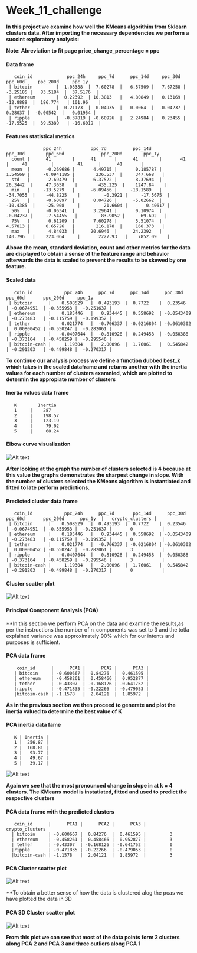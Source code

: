 # Week_11_challenge

**In this project we examine how well the KMeans algorithim from Sklearn clusters data. After importing the necessary dependencies we perform a succint exploratory analysis:**

**Note: Abreviation to fit page price_change_percentage = ppc**



#### Data frame
       coin_id             ppc_24h     ppc_7d      ppc_14d     ppc_30d     ppc_60d     ppc_200d     ppc_1y    
     | bitcoin         |  1.08388  |  7.60278  |   6.57509 |   7.67258 |  -3.25185 |   83.5184  |  37.5176  |
     | ethereum        |  0.22392  | 10.3813   |   4.80849 |   0.13169 | -12.8889  |  186.774   | 101.96    |
     | tether          |  0.21173  |  0.04935  |   0.0064  |  -0.04237 |   0.28037 |  -0.00542  |   0.01954 |
     | ripple          |  -0.37819 | -0.60926  |   2.24984 |   0.23455 | -17.5525  |  39.5389   | -16.6019  |
     
#### Features statistical metrics
                  ppc_24h           ppc_7d          ppc_14d           ppc_30d        ppc_60d              ppc_200d        ppc_1y 
      count |      41        |      41       |      41        |       41       |     41         |         41      |      41       |
      mean  |      -0.269686 |       4.49715 |       0.185787 |        1.54569 |     -0.0941185 |        236.537  |     347.668   |
      std   |       2.69479  |       6.37522 |       8.37694  |       26.3442  |     47.3658    |        435.225  |    1247.84    |
      min   |     -13.5279   |      -6.09456 |     -18.1589   |      -34.7055  |    -44.8225    |         -0.3921 |     -17.5675  |
      25%   |      -0.60897  |       0.04726 |      -5.02662  |      -10.4385  |    -25.908     |         21.6604 |       0.40617 |
      50%   |      -0.06341  |       3.29641 |       0.10974  |       -0.04237 |     -7.54455   |         83.9052 |      69.692   |
      75%   |       0.61209  |       7.60278 |       5.51074  |        4.57813 |      0.65726   |        216.178  |     168.373   |
      max   |       4.84033  |      20.6946  |      24.2392   |      140.796   |    223.064     |       2227.93   |    7852.09    |




**Above the mean, standard deviation, count and other metrics for the data are displayed to obtain a sense of the feature range and behavior
afterwards the data is scaled to prevent the results to be skewed by one feature.**


#### Scaled data
       coin_id            ppc_24h      ppc_7d      ppc_14d      ppc_30d      ppc_60d       ppc_200d     ppc_1y
     | bitcoin      |    0.508529   |  0.493193  |  0.7722    |  0.23546   | -0.0674951  | -0.355953 |  -0.251637 |
     | ethereum     |    0.185446   |   0.934445 |  0.558692  | -0.0543409 | -0.273483   | -0.115759 |  -0.199352 |
     | tether       |    0.021774   |  -0.706337 | -0.0216804 | -0.0610302 |  0.00800452 | -0.550247 |  -0.282061 |
     | ripple       |   -0.0407644  |  -0.810928 |  0.249458  | -0.050388  | -0.373164   | -0.458259 |  -0.295546 | 
     | bitcoin-cash |     1.19304   |   2.00096  |  1.76061   |  0.545842  | -0.291203   | -0.499848 |  -0.270317 |



**To continue our analysis process we define a function dubbed best_k which takes in the scaled dataframe and returns another 
with the inertia values for each number of clusters examnied, which are plotted to determin the appropiate number of clusters**


#### Inertia values data frame
       K        Inertia 
       1     |    287    
       2     |    198.57 
       3     |    123.19 
       4     |     79.02 
       5     |     68.24 
       



#### Elbow curve visualization

![Alt text](Resources/elbow.png)



**After looking at the graph the number of clusters selected is 4 because at this value the graphs demonstrates the sharpest change in 
slope. With the number of clusters selected the KMeans algorithm is instantiated and fitted to late perform predictions.**


#### Predicted cluster data frame

       coin_id            ppc_24h      ppc_7d       ppc_14d      ppc_30d      ppc_60d       ppc_200d      ppc_1y  |   crypto_clusters |
     | bitcoin      |    0.508529   |  0.493193  |  0.7722    |  0.23546   | -0.0674951  | -0.355953 |  -0.251637 |       0           |
     | ethereum     |    0.185446   |   0.934445 |  0.558692  | -0.0543409 | -0.273483   | -0.115759 |  -0.199352 |       0           |
     | tether       |    0.021774   |  -0.706337 | -0.0216804 | -0.0610302 |  0.00800452 | -0.550247 |  -0.282061 |       3           |
     | ripple       |   -0.0407644  |  -0.810928 |  0.249458  | -0.050388  | -0.373164   | -0.458259 |  -0.295546 |       3           |
     | bitcoin-cash |     1.19304   |   2.00096  |  1.76061   |  0.545842  | -0.291203   | -0.499848 |  -0.270317 |       0           |



#### Cluster scatter plot

![Alt text](Resources/scatter.png)




#### Principal Component Analysis (PCA)

**In this section we perform PCA on the data and examine the results,as per the instructions the number of n_components was set to 3
and the totla explained variance was approximately 90% which for our intents and purposes is sufficient.

#### PCA data frame
        
        coin_id      |      PCA1 |      PCA2 |      PCA3 |
       | bitcoin     | -0.600667 |  0.84276  |  0.461595 |
       | ethereum    | -0.458261 |  0.458466 |  0.952877 |
       | tether      | -0.43307  | -0.168126 | -0.641752 |
       |ripple       | -0.471835 | -0.22266  | -0.479053 |
       |bitcoin-cash | -1.1578   |  2.04121  |  1.85972  |

**As in the previous section we then proceed to generate and plot the inertia valued to determine the best value of K**

#### PCA inertia data fame
       
       K | Inertia |
       1 |  256.87 |
       2 |  168.81 | 
       3 |   93.77 |  
       4 |   49.67 | 
       5 |   39.17 | 



![Alt text](Resources/pca_elbow.png)




**Again we see that the most pronounced change in slope in at k = 4 clusters. The KMeans model is instatiated, fitted and used to predict
the respective clusters**

#### PCA data frame with the predicted clusters

       coin_id      |      PCA1 |      PCA2 |      PCA3 |   crypto_clusters 
      | bitcoin     | -0.600667 |  0.84276  |  0.461595 |         3
      | ethereum    | -0.458261 |  0.458466 |  0.952877 |         3
      | tether      | -0.43307  | -0.168126 | -0.641752 |         0
      |ripple       | -0.471835 | -0.22266  | -0.479053 |         0
      |bitcoin-cash | -1.1578   |  2.04121  |  1.85972  |         3
      
      
      
#### PCA Cluster scatter plot
      
![Alt text](Resources/pca_scatter.png)


**To obtain a better sense of how the data is clustered alog the pcas we have plotted the data in 3D


#### PCA 3D Cluster scatter plot


![Alt text](Resources/pca_scatter3D.png)


**From this plot we can see that most of the data points form 2 clusters along PCA 2 and PCA 3 and three outliers along PCA 1**





